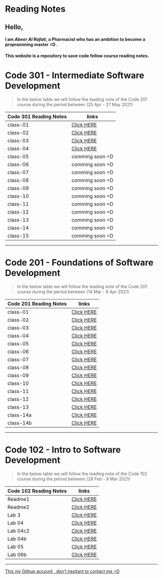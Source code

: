 # Reading Notes

## Hello, 

#### I am *Abeer Al Rafati*, a Pharmacist who has an ambition to become a propramming master =D .


#### This website is a repository to save code fellow course reading notes.  

# Code 301 - Intermediate Software Development   

> In the below table we will follow the leading note of the Code 201 course during the period between (25 Apr - 27 May 2021)   




| Code 301 Reading Notes                 |      links                                                               |
| -------------------------------------  | -------------------------------------------------------------------------|
|   class-01                             |[Click HERE](https://abeeral-rafati.github.io/Read_Note/301/class-01)     |
|   class-02                             |[Click HERE](https://abeeral-rafati.github.io/Read_Note/301/class-02)     |
|   class-03                             |[Click HERE](https://abeeral-rafati.github.io/Read_Note/301/class3)       |
|   class-04                             |[Click HERE](https://abeeral-rafati.github.io/Read_Note/301/class4)       |
|   class-05                             |comming soon =D                                                           |
|   class-06                             |comming soon =D                                                           |
|   class-07                             |comming soon =D                                                           |
|   class-08                             |comming soon =D                                                           |
|   class-09                             |comming soon =D                                                           |
|   class-10                             |comming soon =D                                                           |
|   class-11                             |comming soon =D                                                           |
|   class-12                             |comming soon =D                                                           |
|   class-13                             |comming soon =D                                                           |
|   class-14                             |comming soon =D                                                           |
|   class-15                             |comming soon =D                                                           |


---------------------------------------------



#  Code 201 - Foundations of Software Development



> In the below table we will follow the leading note of the Code 201 course during the period between (14 Mar - 8 Apr 2021)



| Code 201 Reading Notes                 |      links                                                              |
| -------------------------------------  | ------------------------------------------------------------------------|
|   class-01                             |[Click HERE](https://abeeral-rafati.github.io/Read_Note/201/class-01)    |
|   class-02                             |[Click HERE](https://abeeral-rafati.github.io/Read_Note/201/class-02)    |
|   class-03                             |[Click HERE](https://abeeral-rafati.github.io/Read_Note/201/class-03)    |
|   class-04                             |[Click HERE](https://abeeral-rafati.github.io/Read_Note/201/class-04)    |
|   class-05                             |[Click HERE](https://abeeral-rafati.github.io/Read_Note/201/class-05)    |
|   class-06                             |[Click HERE](https://abeeral-rafati.github.io/Read_Note/201/class-06)    |
|   class-07                             |[Click HERE](https://abeeral-rafati.github.io/Read_Note/201/class-07)    |
|   class-08                             |[Click HERE](https://abeeral-rafati.github.io/Read_Note/201/class-08)    |
|   class-09                             |[Click HERE](https://abeeral-rafati.github.io/Read_Note/201/class-09)    |
|   class-10                             |[Click HERE](https://abeeral-rafati.github.io/Read_Note/201/class-10)    |
|   class-11                             |[Click HERE](https://abeeral-rafati.github.io/Read_Note/201/class-11)    |
|   class-12                             |[Click HERE](https://abeeral-rafati.github.io/Read_Note/201/class-12)    |
|   class-13                             |[Click HERE](https://abeeral-rafati.github.io/Read_Note/201/class-new)   |
|   class-14a                            |[Click HERE](https://abeeral-rafati.github.io/Read_Note/201/class-14a)   |
|   class-14b                            |[Click HERE](https://abeeral-rafati.github.io/Read_Note/201/class-14b)   |

---------------------------------------------


# Code 102 - Intro to Software Development


> In the below table we will follow the leading note of the Code 102 course during the period between (28 Feb - 9 Mar 2021)

| Code 102 Reading Notes                 |      links                                                               |
| -------------------------------------  | -------------------------------------------------------------------------|
| Readme1                                |[Click HERE](https://abeeral-rafati.github.io/Read_Note/102/Readme1)      |
| Readme2                                |[Click HERE](https://abeeral-rafati.github.io/Read_Note/102/Readme2)      |
| Lab 3                                  |[Click HERE](https://abeeral-rafati.github.io/Read_Note/102/Readme_lab3)  |
| Lab 04                                 |[Click HERE](https://abeeral-rafati.github.io/Read_Note/102/Read_04)      |
| Lab 04c2                               |[Click HERE](https://abeeral-rafati.github.io/Read_Note/102/Read_04c2)    |
| Lab 04b                                |[Click HERE](https://abeeral-rafati.github.io/Read_Note/102/Read_04b)     |
| Lab 05                                 |[Click HERE](https://abeeral-rafati.github.io/Read_Note/102/Read_05)      |
| Lab 06b                                |[Click HERE](https://abeeral-rafati.github.io/Read_Note/102/Read_06b)     |


-------------------------------------------------


[This my Githup account , don't hesitant to contact me =D](https://github.com/AbeerAl-Rafati) 
